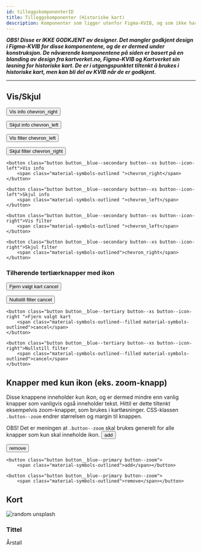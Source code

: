 ```yaml
---
id: tilleggskomponenterID
title: Tilleggskomponenter (Historiske kart)
description: Komponenter som ligger utenfor Figma-KVIB, og som ikke har noen godkjent design. Likvel er det tenkt at disse kan bli en del av KVIB etterhvert.
---
```


***OBS! Disse er IKKE GODKJENT av designer. Det mangler godkjent design i Figma-KVIB for disse komponentene, og de er dermed under konstruksjon.
De nåværende komponentene på siden er basert på en blanding av design fra kartverket.no, Figma-KVIB og Kartverket sin løsning for historiske kart.
De er i utgangspunktet tiltenkt å brukes i historiske kart, men kan bli del av KVIB når de er godkjent.***

***
## Vis/Skjul



<button class="button button__blue--secondary button--xs button--icon-left">Vis info
    <span class="material-symbols-outlined ">chevron_right</span></button>

<button class="button button__blue--secondary button--xs button--icon-left">Skjul info
    <span class="material-symbols-outlined ">chevron_left</span></button>

<button class="button button__blue--secondary button--xs button--icon-right">Vis filter
    <span class="material-symbols-outlined ">chevron_left</span></button>

<button class="button button__blue--secondary button--xs button--icon-right">Skjul filter
    <span class="material-symbols-outlined">chevron_right</span></button>


```markup
<button class="button button__blue--secondary button--xs button--icon-left">Vis info
    <span class="material-symbols-outlined ">chevron_right</span></button>

<button class="button button__blue--secondary button--xs button--icon-left">Skjul info
    <span class="material-symbols-outlined ">chevron_left</span></button>

<button class="button button__blue--secondary button--xs button--icon-right">Vis filter
    <span class="material-symbols-outlined ">chevron_left</span></button>

<button class="button button__blue--secondary button--xs button--icon-right">Skjul filter
    <span class="material-symbols-outlined">chevron_right</span></button>
```


### Tilhørende tertiærknapper med ikon

<button class="button button__blue--tertiary button--xs button--icon-right ">Fjern valgt kart
    <span class="material-symbols-outlined--filled material-symbols-outlined">cancel</span>
</button>


<button class="button button__blue--tertiary button--xs button--icon-right">Nullstill filter
    <span class="material-symbols-outlined--filled material-symbols-outlined">cancel</span>
</button>

```markup
<button class="button button__blue--tertiary button--xs button--icon-right ">Fjern valgt kart
    <span class="material-symbols-outlined--filled material-symbols-outlined">cancel</span>
</button>

<button class="button button__blue--tertiary button--xs button--icon-right">Nullstill filter
    <span class="material-symbols-outlined--filled material-symbols-outlined">cancel</span>
</button>
```

## Knapper med kun ikon (eks. zoom-knapp)
Disse knappene inneholder kun ikon, og er dermed mindre enn vanlig knapper som vanligvis også inneholder tekst.
Hittil er dette tiltenkt eksempelvis zoom-knapper, som brukes i kartløsninger.
CSS-klassen <code>.button--zoom</code> endrer størrelsen og margin til knappen.

OBS! Det er meningen at <code>.button--zoom</code> skal brukes generelt for alle knapper som kun skal inneholde ikon.
<button class="button button__blue--primary button--zoom">
    <span class="material-symbols-outlined">add</span></button>

<button class="button button__blue--primary button--zoom">
    <span class="material-symbols-outlined">remove</span></button>

```markup
<button class="button button__blue--primary button--zoom">
    <span class="material-symbols-outlined">add</span></button>

<button class="button button__blue--primary button--zoom">
    <span class="material-symbols-outlined">remove</span></button>
```

## Kort

<div class="result__content__container">
    <img class="result__image" src="https://source.unsplash.com/random" alt="random unsplash"/>
    <div class="result__content__desc">
        <h3 class="result__title">Tittel</h3>
        <span class="result__desc">Årstall</span>
    </div>
</div>


